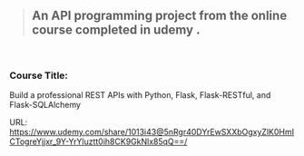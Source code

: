 
> ## An API programming project from the online course completed in udemy .

<br>

### Course Title:
Build a professional REST APIs with Python, Flask, Flask-RESTful, and Flask-SQLAlchemy

URL: 
https://www.udemy.com/share/1013i43@5nRgr40DYrEwSXXbOgxyZlK0HmICTogreYjjxr_9Y-YrYluztt0ih8CK9GkNlx85qQ==/